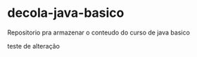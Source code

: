 # decola-java-basico
Repositorio pra armazenar o conteudo do curso de java basico


teste de alteração
